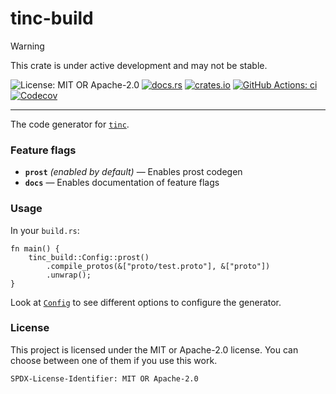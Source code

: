 <!-- cargo-sync-rdme title [[ -->
# tinc-build
<!-- cargo-sync-rdme ]] -->

> [!WARNING]  
> This crate is under active development and may not be stable.

<!-- cargo-sync-rdme badge [[ -->
![License: MIT OR Apache-2.0](https://img.shields.io/crates/l/tinc-build.svg?style=flat-square)
[![docs.rs](https://img.shields.io/docsrs/tinc-build.svg?logo=docs.rs&style=flat-square)](https://docs.rs/tinc-build)
[![crates.io](https://img.shields.io/crates/v/tinc-build.svg?logo=rust&style=flat-square)](https://crates.io/crates/tinc-build)
[![GitHub Actions: ci](https://img.shields.io/github/actions/workflow/status/scufflecloud/scuffle/ci.yaml.svg?label=ci&logo=github&style=flat-square)](https://github.com/scufflecloud/scuffle/actions/workflows/ci.yaml)
[![Codecov](https://img.shields.io/codecov/c/github/scufflecloud/scuffle.svg?label=codecov&logo=codecov&style=flat-square)](https://codecov.io/gh/scufflecloud/scuffle)
<!-- cargo-sync-rdme ]] -->

---

<!-- cargo-sync-rdme rustdoc [[ -->
The code generator for [`tinc`](https://crates.io/crates/tinc).

### Feature flags

* **`prost`** *(enabled by default)* —  Enables prost codegen
* **`docs`** —  Enables documentation of feature flags

### Usage

In your `build.rs`:

````rust,no_run
fn main() {
    tinc_build::Config::prost()
        .compile_protos(&["proto/test.proto"], &["proto"])
        .unwrap();
}
````

Look at [`Config`](https://docs.rs/tinc-build/0.1.3/tinc_build/struct.Config.html) to see different options to configure the generator.

### License

This project is licensed under the MIT or Apache-2.0 license.
You can choose between one of them if you use this work.

`SPDX-License-Identifier: MIT OR Apache-2.0`
<!-- cargo-sync-rdme ]] -->
